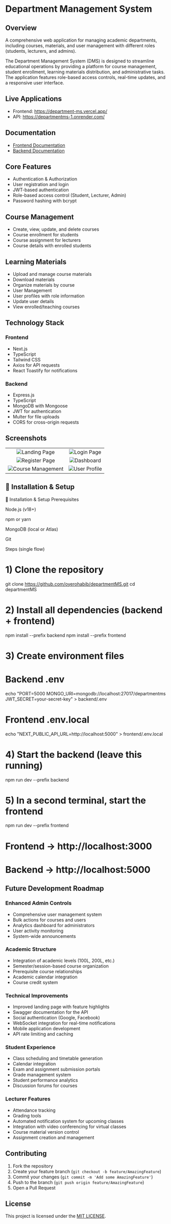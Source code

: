 # Department Management System

## Overview

A comprehensive web application for managing academic departments, including courses, materials, and user management with different roles (students, lecturers, and admins).

The Department Management System (DMS) is designed to streamline educational operations by providing a platform for course management, student enrollment, learning materials distribution, and administrative tasks. The application features role-based access controls, real-time updates, and a responsive user interface.

## Live Applications

- Frontend: <https://department-ms.vercel.app/>
- API: <https://departmentms-1.onrender.com/>

## Documentation

- [Frontend Documentation](https://github.com/oyerohabib/departmentMS/blob/main/frontend/README.md)
- [Backend Documentation](https://github.com/oyerohabib/departmentMS/blob/main/backend/README.md)

## Core Features

- Authentication & Authorization
- User registration and login
- JWT-based authentication
- Role-based access control (Student, Lecturer, Admin)
- Password hashing with bcrypt

## Course Management

- Create, view, update, and delete courses
- Course enrollment for students
- Course assignment for lecturers
- Course details with enrolled students

## Learning Materials

- Upload and manage course materials
- Download materials
- Organize materials by course
- User Management
- User profiles with role information
- Update user details
- View enrolled/teaching courses

## Technology Stack

### Frontend

- Next.js
- TypeScript
- Tailwind CSS
- Axios for API requests
- React Toastify for notifications

### Backend

- Express.js
- TypeScript
- MongoDB with Mongoose
- JWT for authentication
- Multer for file uploads
- CORS for cross-origin requests

## Screenshots

|                                                        |                                                   |
| :----------------------------------------------------: | :-----------------------------------------------: |
|   ![Landing Page](https://i.imgur.com/wdoVJFC.jpeg)    |  ![Login Page](https://i.imgur.com/AKhT6oN.jpeg)  |
|   ![Register Page](https://i.imgur.com/ZOpo4pU.jpeg)   |  ![Dashboard](https://i.imgur.com/d3IZkBU.jpeg)   |
| ![Course Management](https://i.imgur.com/AuH7OyJ.jpeg) | ![User Profile](https://i.imgur.com/lSh6g33.jpeg) |

## 🔧 Installation & Setup

🔧 Installation & Setup
Prerequisites

Node.js (v18+)

npm or yarn

MongoDB (local or Atlas)

Git

Steps (single flow)
# 1) Clone the repository
git clone https://github.com/oyerohabib/departmentMS.git
cd departmentMS

# 2) Install all dependencies (backend + frontend)
npm install --prefix backend
npm install --prefix frontend

# 3) Create environment files
# Backend .env
echo "PORT=5000
MONGO_URI=mongodb://localhost:27017/departmentms
JWT_SECRET=your-secret-key" > backend/.env

# Frontend .env.local
echo "NEXT_PUBLIC_API_URL=http://localhost:5000" > frontend/.env.local

# 4) Start the backend (leave this running)
npm run dev --prefix backend

# 5) In a second terminal, start the frontend
npm run dev --prefix frontend

# Frontend → http://localhost:3000
# Backend  → http://localhost:5000



## Future Development Roadmap

### Enhanced Admin Controls

- Comprehensive user management system
- Bulk actions for courses and users
- Analytics dashboard for administrators
- User activity monitoring
- System-wide announcements

### Academic Structure

- Integration of academic levels (100L, 200L, etc.)
- Semester/session-based course organization
- Prerequisite course relationships
- Academic calendar integration
- Course credit system

### Technical Improvements

- Improved landing page with feature highlights
- Swagger documentation for the API
- Social authentication (Google, Facebook)
- WebSocket integration for real-time notifications
- Mobile application development
- API rate limiting and caching

### Student Experience

- Class scheduling and timetable generation
- Calendar integration
- Exam and assignment submission portals
- Grade management system
- Student performance analytics
- Discussion forums for courses

### Lecturer Features

- Attendance tracking
- Grading tools
- Automated notification system for upcoming classes
- Integration with video conferencing for virtual classes
- Course material version control
- Assignment creation and management

## Contributing

1. Fork the repository
2. Create your feature branch (`git checkout -b feature/AmazingFeature`)
3. Commit your changes (`git commit -m 'Add some AmazingFeature'`)
4. Push to the branch (`git push origin feature/AmazingFeature`)
5. Open a Pull Request

## License

This project is licensed under the [MIT LICENSE](LICENSE).
